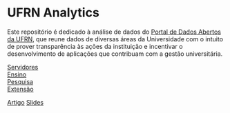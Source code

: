 # UFRN Analytics

Este repositório é dedicado à análise de dados do [Portal de Dados Abertos da UFRN](http://dados.ufrn.br/), que reune dados de diversas áreas da Universidade com o intuito de prover transparência às ações da instituição e incentivar o desenvolvimento de aplicações que contribuam com a gestão universitária. 
<p>

[Servidores](http://nbviewer.jupyter.org/github/ycaroravel/UFRN-Analytics/blob/master/Servidores.ipynb)  
[Ensino](http://nbviewer.jupyter.org/github/ycaroravel/UFRN-Analytics/blob/master/Ensino.ipynb)  
[Pesquisa](http://nbviewer.jupyter.org/github/ycaroravel/UFRN-Analytics/blob/master/Pesquisa.ipynb)  
[Extensão](http://nbviewer.jupyter.org/github/ycaroravel/UFRN-Analytics/blob/master/Extensao.ipynb)  

[Artigo](https://github.com/ycaroravel/UFRN-Analytics/blob/master/Analise%20de%20Dados%20de%20Ensino%2C%20Pesquisa%20e%20Extensão%20do%20Portal%20de%20Dados%20Abertos%20da%20UFRN%20-%20Ycaro%20Ravel%202017.pdf)
[Slides](https://github.com/ycaroravel/UFRN-Analytics/blob/master/Slides_TCC.pdf)

